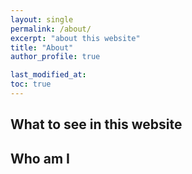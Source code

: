 ```yaml
---
layout: single
permalink: /about/
excerpt: "about this website"
title: "About"
author_profile: true

last_modified_at:
toc: true
---
```

## What to see in this website


## Who am I
